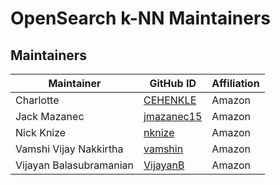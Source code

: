 # OpenSearch k-NN Maintainers

## Maintainers
| Maintainer | GitHub ID | Affiliation |
| --------------- | --------- | ----------- |
| Charlotte | [CEHENKLE](https://github.com/CEHENKLE) | Amazon |
| Jack Mazanec| [jmazanec15](https://github.com/jmazanec15) | Amazon |
| Nick Knize | [nknize](https://github.com/nknize) | Amazon |
| Vamshi Vijay Nakkirtha | [vamshin](https://github.com/vamshin) | Amazon |
| Vijayan Balasubramanian | [VijayanB](https://github.com/VijayanB) | Amazon |
